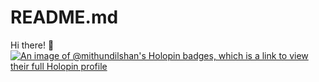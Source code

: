 # README.md

Hi there!
🥇
[![An image of @mithundilshan's Holopin badges, which is a link to view their full Holopin profile](https://holopin.me/mithundilshan)](https://holopin.io/@mithundilshan)
